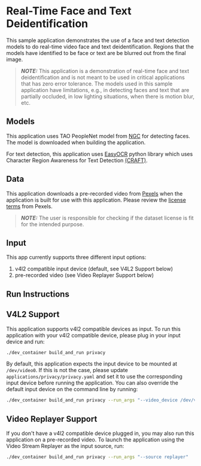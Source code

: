# Real-Time Face and Text Deidentification

This sample application demonstrates the use of a face and text detection models to do real-time video face and text deidentification.
Regions that the models have identified to be face or text are be blurred out from the final image.

> **_NOTE:_** This application is a demonstration of real-time face and text deidentification and is not meant to be used in critical applications
that has zero error tolerance.  The models used in this sample application have limitations, e.g., in detecting faces and text that are
partially occluded, in low lighting situations, when there is motion blur, etc.

## Models

This application uses TAO PeopleNet model from [NGC](https://catalog.ngc.nvidia.com/orgs/nvidia/teams/tao/models/peoplenet) for detecting faces.
The model is downloaded when building the application.

For text detection, this application uses [EasyOCR](https://github.com/JaidedAI/EasyOCR) python library which uses Character Region Awareness for Text Detection [(CRAFT)](https://github.com/clovaai/CRAFT-pytorch).

## Data

This application downloads a pre-recorded video from [Pexels](https://www.pexels.com/video/young-traveler-walking-in-the-streets-of-milan-5271997/) when the application is built for use with this application.  Please review the [license terms](https://www.pexels.com/license/) from Pexels.

> **_NOTE:_** The user is responsible for checking if the dataset license is fit for the intended purpose.

## Input

This app currently supports three different input options:

1. v4l2 compatible input device (default, see V4L2 Support below)
2. pre-recorded video (see Video Replayer Support below)

## Run Instructions

## V4L2 Support

This application supports v4l2 compatible devices as input.  To run this application with your v4l2 compatible device,
please plug in your input device and run:
```sh
./dev_container build_and_run privacy
```

By default, this application expects the input device to be mounted at `/dev/video0`.  If this is not the case, please update
`applications/privacy/privacy.yaml` and set it to use the corresponding input device before
running the application.  You can also override the default input device on the command line by running:
```sh
./dev_container build_and_run privacy --run_args "--video_device /dev/video0"
```

## Video Replayer Support

If you don't have a v4l2 compatible device plugged in, you may also run this application on a pre-recorded video.
To launch the application using the Video Stream Replayer as the input source, run:

```sh
./dev_container build_and_run privacy --run_args "--source replayer"
```
